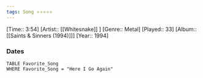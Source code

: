 ```yaml
---
tags: Song ⭐⭐⭐⭐⭐ 
---
```

[Time:: 3:54]
[Artist:: [[Whitesnake]] ]
[Genre:: Metal]
[Played:: 33]
[Album:: [[Saints & Sinners (1994)]]]
[Year:: 1994]
### Dates
````dataview
TABLE Favorite_Song
WHERE Favorite_Song = "Here I Go Again"
````